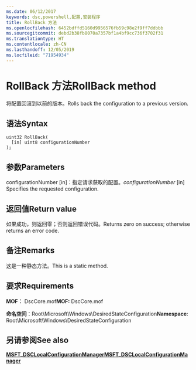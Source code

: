 ```yaml
---
ms.date: 06/12/2017
keywords: dsc,powershell,配置,安装程序
title: RollBack 方法
ms.openlocfilehash: 6452bdffd5160d9956576fb59c98e2f9ff7ddbbb
ms.sourcegitcommit: debd2b38fb8070a7357bf1a4bf9cc736f3702f31
ms.translationtype: HT
ms.contentlocale: zh-CN
ms.lasthandoff: 12/05/2019
ms.locfileid: "71954934"
---
```

# <a name="rollback-method"></a><span data-ttu-id="06e29-103">RollBack 方法</span><span class="sxs-lookup"><span data-stu-id="06e29-103">RollBack method</span></span>

<span data-ttu-id="06e29-104">将配置回滚到以前的版本。</span><span class="sxs-lookup"><span data-stu-id="06e29-104">Rolls back the configuration to a previous version.</span></span>

## <a name="syntax"></a><span data-ttu-id="06e29-105">语法</span><span class="sxs-lookup"><span data-stu-id="06e29-105">Syntax</span></span>

```mof
uint32 RollBack(
  [in] uint8 configurationNumber
);
```

## <a name="parameters"></a><span data-ttu-id="06e29-106">参数</span><span class="sxs-lookup"><span data-stu-id="06e29-106">Parameters</span></span>

<span data-ttu-id="06e29-107">configurationNumber  \[in\]：指定请求获取的配置。</span><span class="sxs-lookup"><span data-stu-id="06e29-107">*configurationNumber* \[in\] Specifies the requested configuration.</span></span>

## <a name="return-value"></a><span data-ttu-id="06e29-108">返回值</span><span class="sxs-lookup"><span data-stu-id="06e29-108">Return value</span></span>

<span data-ttu-id="06e29-109">如果成功，则返回零；否则返回错误代码。</span><span class="sxs-lookup"><span data-stu-id="06e29-109">Returns zero on success; otherwise returns an error code.</span></span>

## <a name="remarks"></a><span data-ttu-id="06e29-110">备注</span><span class="sxs-lookup"><span data-stu-id="06e29-110">Remarks</span></span>

<span data-ttu-id="06e29-111">这是一种静态方法。</span><span class="sxs-lookup"><span data-stu-id="06e29-111">This is a static method.</span></span>

## <a name="requirements"></a><span data-ttu-id="06e29-112">要求</span><span class="sxs-lookup"><span data-stu-id="06e29-112">Requirements</span></span>

<span data-ttu-id="06e29-113">**MOF：** DscCore.mof</span><span class="sxs-lookup"><span data-stu-id="06e29-113">**MOF:** DscCore.mof</span></span>

<span data-ttu-id="06e29-114">**命名空间**：Root\Microsoft\Windows\DesiredStateConfiguration</span><span class="sxs-lookup"><span data-stu-id="06e29-114">**Namespace**: Root\Microsoft\Windows\DesiredStateConfiguration</span></span>

## <a name="see-also"></a><span data-ttu-id="06e29-115">另请参阅</span><span class="sxs-lookup"><span data-stu-id="06e29-115">See also</span></span>

[<span data-ttu-id="06e29-116">**MSFT_DSCLocalConfigurationManager**</span><span class="sxs-lookup"><span data-stu-id="06e29-116">**MSFT_DSCLocalConfigurationManager**</span></span>](msft-dsclocalconfigurationmanager.md)
